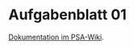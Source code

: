 # Aufgabenblatt 01

[Dokumentation im PSA-Wiki](https://psa.in.tum.de/xwiki/bin/view/PSA%20SoSe%202024/Dokumentation%20der%20Aufgaben/PSAsose24Team2Aufgabe01/).
